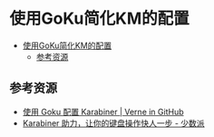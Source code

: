 # 使用GoKu简化KM的配置

<!--ts-->
* [使用GoKu简化KM的配置](#使用goku简化km的配置)
   * [参考资源](#参考资源)

<!-- Created by https://github.com/ekalinin/github-markdown-toc -->
<!-- Added by: runner, at: Sat Oct  1 15:32:55 UTC 2022 -->

<!--te-->

## 参考资源

- [使用 Goku 配置 Karabiner | Verne in GitHub](https://einverne.github.io/post/2020/08/use-goku-config-karabiner.html)
- [Karabiner 助力，让你的键盘操作快人一步 - 少数派](https://web.archive.org/web/20220624043538/https://sspai.com/post/73827)